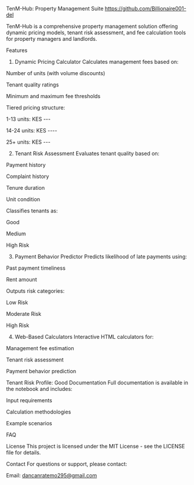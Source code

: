 TenM-Hub: Property Management Suite
https://github.com/Billionaire001-del

TenM-Hub is a comprehensive property management solution offering dynamic pricing models, tenant risk assessment, and fee calculation tools for property managers and landlords.

Features
1. Dynamic Pricing Calculator
Calculates management fees based on:

Number of units (with volume discounts)

Tenant quality ratings

Minimum and maximum fee thresholds

Tiered pricing structure:

1-13 units: KES ---

14-24 units: KES ----

25+ units: KES ---

2. Tenant Risk Assessment
Evaluates tenant quality based on:

Payment history 

Complaint history 

Tenure duration 

Unit condition 

Classifies tenants as:

Good 

Medium 

High Risk 

3. Payment Behavior Predictor
Predicts likelihood of late payments using:

Past payment timeliness 

Rent amount 

Outputs risk categories:

Low Risk 

Moderate Risk 

High Risk 

4. Web-Based Calculators
Interactive HTML calculators for:

Management fee estimation

Tenant risk assessment

Payment behavior prediction

Tenant Risk Profile: Good
Documentation
Full documentation is available in the notebook and includes:

Input requirements

Calculation methodologies

Example scenarios

FAQ 

License
This project is licensed under the MIT License - see the LICENSE file for details.

Contact
For questions or support, please contact:

Email: dancanratemo295@gmail.com

